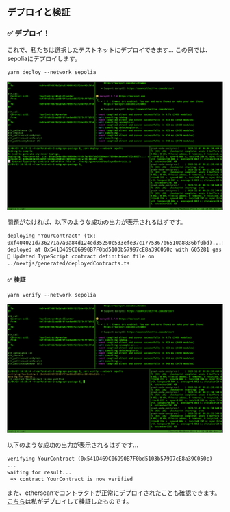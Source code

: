 ## デプロイと検証

### ✅ デプロイ！

これで、私たちは選択したテストネットにデプロイできます... この例では、sepoliaにデプロイします。

```
yarn deploy --network sepolia
```

![](/public/images/The_Graph-SE2-Subgraph-package/section-2/2_3_1.png)

問題がなければ、以下のような成功の出力が表示されるはずです。

```
deploying "YourContract" (tx: 0xf404021d736271a7a0a84d124ed35250c533efe37c1775367b6510a8836bf0bd)...: deployed at 0x541D469C06990B7F0bd5103b57997cE8a39C050c with 605281 gas
📝 Updated TypeScript contract definition file on ../nextjs/generated/deployedContracts.ts
```

#### ✅ 検証

```
yarn verify --network sepolia
```

![](/public/images/The_Graph-SE2-Subgraph-package/section-2/2_3_2.png)

以下のような成功の出力が表示されるはずです...

```
verifying YourContract (0x541D469C06990B7F0bd5103b57997cE8a39C050c) ...
waiting for result...
 => contract YourContract is now verified
```

また、etherscanでコントラクトが正常にデプロイされたことも確認できます。[こちら](https://sepolia.etherscan.io/address/0x541D469C06990B7F0bd5103b57997cE8a39C050c#code)は私がデプロイして検証したものです。
